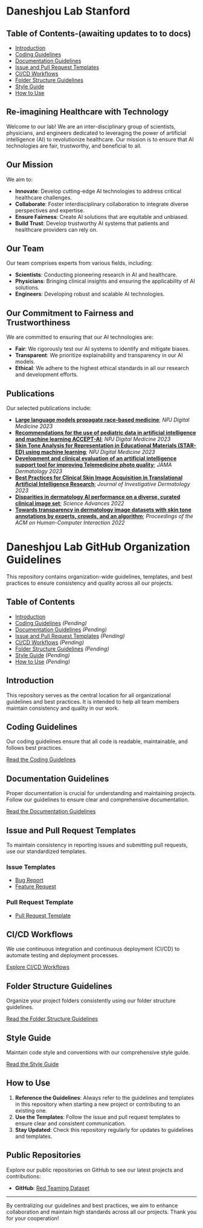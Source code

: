 # Daneshjou Lab Stanford 


## Table of Contents-(awaiting updates to to docs)
- [Introduction](#introduction)
- [Coding Guidelines](#coding-guidelines)
- [Documentation Guidelines](#documentation-guidelines)
- [Issue and Pull Request Templates](#issue-and-pull-request-templates)
- [CI/CD Workflows](#cicd-workflows)
- [Folder Structure Guidelines](#folder-structure-guidelines)
- [Style Guide](#style-guide)
- [How to Use](#how-to-use)

## Re-imagining Healthcare with Technology

Welcome to our lab! We are an inter-disciplinary group of scientists, physicians, and engineers dedicated to leveraging the power of artificial intelligence (AI) to revolutionize healthcare. Our mission is to ensure that AI technologies are fair, trustworthy, and beneficial to all.

## Our Mission
We aim to:
- **Innovate**: Develop cutting-edge AI technologies to address critical healthcare challenges.
- **Collaborate**: Foster interdisciplinary collaboration to integrate diverse perspectives and expertise.
- **Ensure Fairness**: Create AI solutions that are equitable and unbiased.
- **Build Trust**: Develop trustworthy AI systems that patients and healthcare providers can rely on.

## Our Team
Our team comprises experts from various fields, including:
- **Scientists**: Conducting pioneering research in AI and healthcare.
- **Physicians**: Bringing clinical insights and ensuring the applicability of AI solutions.
- **Engineers**: Developing robust and scalable AI technologies.

## Our Commitment to Fairness and Trustworthiness
We are committed to ensuring that our AI technologies are:
- **Fair**: We rigorously test our AI systems to identify and mitigate biases.
- **Transparent**: We prioritize explainability and transparency in our AI models.
- **Ethical**: We adhere to the highest ethical standards in all our research and development efforts.

## Publications
Our selected publications include:
- [**Large language models propagate race-based medicine**](https://www.nature.com/articles/s41746-023-00939-z); *NPJ Digital Medicine 2023*
- [**Recommendations for the use of pediatric data in artificial intelligence and machine learning ACCEPT-AI**](https://www.nature.com/articles/s41746-023-00898-5); *NPJ Digital Medicine 2023*
- [**Skin Tone Analysis for Representation in Educational Materials (STAR-ED) using machine learning**](https://www.nature.com/articles/s41746-023-00881-0); *NPJ Digital Medicine 2023*
- [**Development and clinical evaluation of an artificial intelligence support tool for improving Telemedicine photo quality**](https://jamanetwork.com/journals/jamadermatology/article-abstract/2802154); *JAMA Dermatology 2023*
- [**Best Practices for Clinical Skin Image Acquisition in Translational Artificial Intelligence Research**](https://www.sciencedirect.com/science/article/pii/S0022202X23019450); *Journal of Investigative Dermatology 2023*
- [**Disparities in dermatology AI performance on a diverse, curated clinical image set**](https://www.science.org/doi/abs/10.1126/sciadv.abq6147); *Science Advances 2022*
- [**Towards transparency in dermatology image datasets with skin tone annotations by experts, crowds, and an algorithm**](https://dl.acm.org/doi/abs/10.1145/3555634); *Proceedings of the ACM on Human-Computer Interaction 2022*

# Daneshjou Lab GitHub Organization Guidelines

This repository contains organization-wide guidelines, templates, and best practices to ensure consistency and quality across all our projects.

## Table of Contents
- [Introduction](#introduction) 
- [Coding Guidelines](#coding-guidelines) _(Pending)_
- [Documentation Guidelines](#documentation-guidelines) _(Pending)_
- [Issue and Pull Request Templates](#issue-and-pull-request-templates) _(Pending)_
- [CI/CD Workflows](#cicd-workflows) _(Pending)_
- [Folder Structure Guidelines](#folder-structure-guidelines) _(Pending)_
- [Style Guide](#style-guide) _(Pending)_
- [How to Use](#how-to-use) _(Pending)_

## Introduction
This repository serves as the central location for all organizational guidelines and best practices. It is intended to help all team members maintain consistency and quality in our work.

## Coding Guidelines
Our coding guidelines ensure that all code is readable, maintainable, and follows best practices.

[Read the Coding Guidelines](docs/coding_guidelines.md)

## Documentation Guidelines
Proper documentation is crucial for understanding and maintaining projects. Follow our guidelines to ensure clear and comprehensive documentation.

[Read the Documentation Guidelines](docs/documentation_guidelines.md)

## Issue and Pull Request Templates
To maintain consistency in reporting issues and submitting pull requests, use our standardized templates.

### Issue Templates
- [Bug Report](ISSUE_TEMPLATE/bug_report.md)
- [Feature Request](ISSUE_TEMPLATE/feature_request.md)

### Pull Request Template
- [Pull Request Template](PULL_REQUEST_TEMPLATE.md)

## CI/CD Workflows
We use continuous integration and continuous deployment (CI/CD) to automate testing and deployment processes.

[Explore CI/CD Workflows](workflows/)

## Folder Structure Guidelines
Organize your project folders consistently using our folder structure guidelines.

[Read the Folder Structure Guidelines](docs/repo_structure.md)

## Style Guide
Maintain code style and conventions with our comprehensive style guide.

[Read the Style Guide](docs/style_guide.md)

## How to Use
1. **Reference the Guidelines**: Always refer to the guidelines and templates in this repository when starting a new project or contributing to an existing one.
2. **Use the Templates**: Follow the issue and pull request templates to ensure clear and consistent communication.
3. **Stay Updated**: Check this repository regularly for updates to guidelines and templates.



## Public Repositories
Explore our public repositories on GitHub to see our latest projects and contributions:
- **GitHub**: [Red Teaming Dataset](https://github.com/DaneshjouLab/Red-Teaming-Dataset)

---

By centralizing our guidelines and best practices, we aim to enhance collaboration and maintain high standards across all our projects. Thank you for your cooperation!
